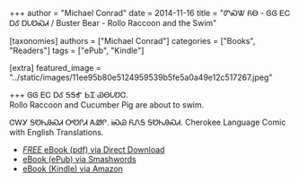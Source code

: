 +++
author = "Michael Conrad"
date = 2014-11-16
title = "ᏛᏍᏔ ᏲᎾ - ᎶᎶ ᎬᏟ ᎠᎴ ᎠᏓᏬᏍᏗ / Buster Bear - Rollo Raccoon and the Swim"

[taxonomies]
authors = ["Michael Conrad"]
categories = ["Books", "Readers"]
tags = ["ePub", "Kindle"]

[extra]
featured_image = "../static/images/11ee95b80e5124959539b5fe5a0a49e12c517267.jpeg"

+++
ᎶᎶ ᎬᏟ ᎠᎴ ᎦᎦᎹ ᏏᏆ ᏯᎾᏓᏬᏣ.  
Rollo Raccoon and Cucumber Pig are about to swim.  

<!-- more -->

ᏣᎳᎩ ᎦᏬᏂᎯᏍᏗ ᎤᏬᎵᏗ ᎪᏪᎵ. ᎥᏍᏊ ᏲᏁᎦ ᎦᏬᏂᎯᏍᏗ.
Cherokee Language Comic with English Translations.

* [*FREE* eBook (pdf) via Direct Download](/pdf-downloads/ᎶᎶ-ᎬᏟ-ᎠᎴ-ᎠᏓᏬᏍᏗ.pdf)
* [eBook (ePub) via Smashwords](https://www.smashwords.com/books/view/493742)
* [eBook (Kindle) via Amazon](https://www.amazon.com/dp/B00PPTRBX0)
